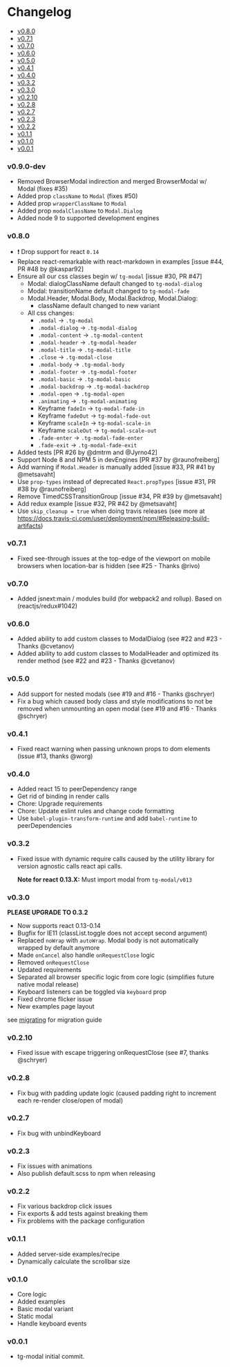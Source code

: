 <!-- START doctoc generated TOC please keep comment here to allow auto update -->
<!-- DON'T EDIT THIS SECTION, INSTEAD RE-RUN doctoc TO UPDATE -->
# Changelog

- [v0.8.0](#v080)
- [v0.7.1](#v071)
- [v0.7.0](#v070)
- [v0.6.0](#v060)
- [v0.5.0](#v050)
- [v0.4.1](#v041)
- [v0.4.0](#v040)
- [v0.3.2](#v032)
- [v0.3.0](#v030)
- [v0.2.10](#v0210)
- [v0.2.8](#v028)
- [v0.2.7](#v027)
- [v0.2.3](#v023)
- [v0.2.2](#v022)
- [v0.1.1](#v011)
- [v0.1.0](#v010)
- [v0.0.1](#v001)

<!-- END doctoc generated TOC please keep comment here to allow auto update -->

### v0.9.0-dev

- Removed BrowserModal indirection and merged BrowserModal w/ Modal (fixes #35)
- Added prop `className` to `Modal` (fixes #50)
- Added prop `wrapperClassName` to `Modal`
- Added prop `modalClassName` to `Modal.Dialog`
- Added node 9 to supported development engines


### v0.8.0

- :exclamation: Drop support for react `0.14`
- Replace react-remarkable with react-markdown in examples [issue #44, PR #48 by @kaspar92]
- Ensure all our css classes begin w/ `tg-modal` [issue #30, PR #47]
  - Modal: dialogClassName default changed to `tg-modal-dialog`
  - Modal: transitionName default changed to `tg-modal-fade`
  - Modal.Header, Modal.Body, Modal.Backdrop, Modal.Dialog:
    - className default changed to new variant
  - All css changes:
    - `.modal` -> `.tg-modal`
    - `.modal-dialog` -> `.tg-modal-dialog`
    - `.modal-content` -> `.tg-modal-content`
    - `.modal-header` -> `.tg-modal-header`
    - `.modal-title` -> `.tg-modal-title`
    - `.close` -> `.tg-modal-close`
    - `.modal-body` -> `.tg-modal-body`
    - `.modal-footer` -> `.tg-modal-footer`
    - `.modal-basic` -> `.tg-modal-basic`
    - `.modal-backdrop` -> `.tg-modal-backdrop`
    - `.modal-open` -> `.tg-modal-open`
    - `.animating` -> `.tg-modal-animating`
    - Keyframe `fadeIn` -> `tg-modal-fade-in`
    - Keyframe `fadeOut` -> `tg-modal-fade-out`
    - Keyframe `scaleIn` -> `tg-modal-scale-in`
    - Keyframe `scaleOut` -> `tg-modal-scale-out`
    - `.fade-enter` -> `.tg-modal-fade-enter`
    - `.fade-exit` -> `.tg-modal-fade-exit`
- Added tests [PR #26 by @dmtrm and @Jyrno42]
- Support Node 8 and NPM 5 in devEngines [PR #37 by @raunofreiberg]
- Add warning if `Modal.Header` is manually added [issue #33, PR #41 by @metsavaht]
- Use `prop-types` instead of deprecated `React.propTypes` [issue #31, PR #38 by @raunofreiberg]
- Remove TimedCSSTransitionGroup [issue #34, PR #39 by @metsavaht]
- Add redux example [issue #32, PR #42 by @metsavaht]
- Use `skip_cleanup = true` when doing travis releases (see more at https://docs.travis-ci.com/user/deployment/npm/#Releasing-build-artifacts)

### v0.7.1

- Fixed see-through issues at the top-edge of the viewport on mobile browsers when location-bar is hidden (see #25 - Thanks @rivo)

### v0.7.0

- Added jsnext:main / modules build (for webpack2 and rollup). Based on (reactjs/redux#1042)

### v0.6.0

- Added ability to add custom classes to ModalDialog (see #22 and #23 - Thanks @cvetanov)
- Added ability to add custom classes to ModalHeader and optimized its render method (see #22 and #23 - Thanks @cvetanov)

### v0.5.0

- Add support for nested modals (see #19 and #16 - Thanks @schryer)
- Fix a bug which caused body class and style modifications to not be removed when unmounting an open modal (see #19 and #16 - Thanks @schryer)

### v0.4.1

 * Fixed react warning when passing unknown props to dom elements (issue #13, thanks @worg)

### v0.4.0

 * Added react 15 to peerDependency range
 * Get rid of binding in render calls
 * Chore: Upgrade requirements
 * Chore: Update eslint rules and change code formatting
 * Use `babel-plugin-transform-runtime` and add `babel-runtime` to peerDependencies

### v0.3.2

 * Fixed issue with dynamic require calls caused by the utility
   library for version agnostic calls react api calls.

   **Note for react 0.13.X:** Must import modal from `tg-modal/v013`

### v0.3.0

 **PLEASE UPGRADE TO 0.3.2**

 * Now supports react 0.13-0.14
 * Bugfix for IE11 (classList.toggle does not accept second argument)
 * Replaced `noWrap` with `autoWrap`. Modal body is not automatically wrapped
   by default anymore
 * Made `onCancel` also handle `onRequestClose` logic
 * Removed `onRequestClose`
 * Updated requirements
 * Separated all browser specific logic from core logic (simplifies future native modal release)
 * Keyboard listeners can be toggled via `keyboard` prop
 * Fixed chrome flicker issue
 * New examples page layout

 see [migrating](./Migrate.md) for migration guide

### v0.2.10

 * Fixed issue with escape triggering onRequestClose (see #7, thanks @schryer)

### v0.2.8

  * Fix bug with padding update logic (caused padding right to increment each re-render close/open of modal)

### v0.2.7

  * Fix bug with unbindKeyboard

### v0.2.3

  * Fix issues with animations
  * Also publish default.scss to npm when releasing

### v0.2.2

  * Fix various backdrop click issues
  * Fix exports & add tests against breaking them
  * Fix problems with the package configuration

### v0.1.1

  * Added server-side examples/recipe
  * Dynamically calculate the scrollbar size

### v0.1.0

  * Core logic
  * Added examples
  * Basic modal variant
  * Static modal
  * Handle keyboard events

### v0.0.1

  * tg-modal initial commit.
